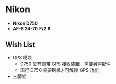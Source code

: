 Nikon
=======

- **Nikon D750**
- **AF-S 24-70 F/2.8**


Wish List
----

- GPS 模块
    - D750 没有自带 GPS 接收装置，需要另购配件
    - 国行 D750 需要刷机才可解锁 GPS 功能
- 三脚架
